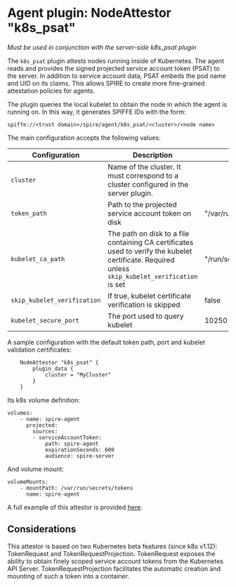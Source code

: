 # Agent plugin: NodeAttestor "k8s_psat"

*Must be used in conjunction with the server-side k8s_psat plugin*

The `k8s_psat` plugin attests nodes running inside of Kubernetes. The agent
reads and provides the signed projected service account token (PSAT) to the server.
In addition to service account data, PSAT embeds the pod name and UID on its claims. This allows
SPIRE to create more fine-grained attestation policies for agents.

The plugin queries the local kubelet to obtain the node in which the agent is running on.
In this way, it generates SPIFFE IDs with the form:

```
spiffe://<trust domain>/spire/agent/k8s_psat/<cluster>/<node name>
```

The main configuration accepts the following values:

| Configuration               | Description | Default                 |
| ----------------------------| ----------- | ----------------------- |
| `cluster`                   | Name of the cluster. It must correspond to a cluster configured in the server plugin. | |
| `token_path`                | Path to the projected service account token on disk                                   | "/var/run/secrets/tokens/spire-agent" |
| `kubelet_ca_path`           | The path on disk to a file containing CA certificates used to verify the kubelet certificate. Required unless `skip_kubelet_verification` is set | "/run/secrets/kubernetes.io/serviceaccount/ca.crt" |
| `skip_kubelet_verification` | If true, kubelet certificate verification is skipped                                  | false |
| `kubelet_secure_port`       | The port used to query kubelet                                                        | 10250 |


A sample configuration with the default token path, port and kubelet validation certificates:

```
    NodeAttestor "k8s_psat" {
        plugin_data {
            cluster = "MyCluster"
        }
    }
```

Its k8s volume definition:
```
volumes:
    - name: spire-agent
      projected:
        sources:
        - serviceAccountToken:
            path: spire-agent
            expirationSeconds: 600
            audience: spire-server
```

And volume mount:
```
volumeMounts:
    - mountPath: /var/run/secrets/tokens
      name: spire-agent
```

A full example of this attestor is provided [here](../examples/k8s/simple_psat/README.md).


## Considerations

This attestor is based on two Kubernetes beta features (since k8s v1.12): TokenRequest and TokenRequestProjection. TokenRequest exposes the ability to obtain finely scoped service account tokens from the Kubernetes API Server. TokenRequestProjection facilitates the automatic creation and mounting of such a token into a container.